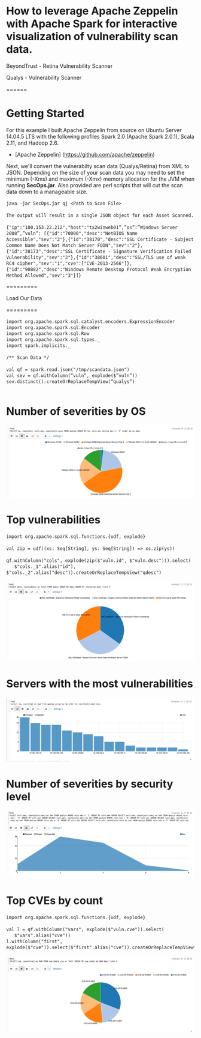 How to leverage Apache Zeppelin with Apache Spark for interactive visualization of vulnerability scan data.
================


BeyondTrust - Retina Vulnerability Scanner

Qualys - Vulnerability Scanner

======

Getting Started
=======

For this example I built Apache Zeppelin from source on Ubuntu Server 14.04.5 LTS with the following profiles Spark 2.0 (Apache Spark 2.0.1), Scala 2.11, and Hadoop 2.6.

* [Apache Zeppelin] (https://github.com/apache/zeppelin)

Next, we'll convert the vulnerabilty scan data (Qualys/Retina) from XML to JSON.  Depending on the size of your scan data you may need to set the minimum (-Xms) and maximum (-Xmx) memory allocation for the JVM when running **SecOps.jar**.  Also provided are perl scripts that will cut the scan data down to a manageable size.

 
```
java -jar SecOps.jar qj <Path to Scan File>

The output will result in a single JSON object for each Asset Scanned.

{"ip":"100.153.22.212","host":"tx2winweb01”,”os”:”Windows Server 2008”,”vuln”: [{"id":"70000","desc":"NetBIOS Name Accessible","sev":"2"},{"id":"38170","desc":"SSL Certificate - Subject Common Name Does Not Match Server FQDN","sev":"2"},{"id":"38173","desc":"SSL Certificate - Signature Verification Failed Vulnerability","sev":"2"},{"id":"38601","desc":"SSL/TLS use of weak RC4 cipher","sev":"1","cve":["CVE-2013-2566"]},{"id":"90882","desc":"Windows Remote Desktop Protocol Weak Encryption Method Allowed","sev":"3"}]}

```

=========

Load Our Data

=========

```
import org.apache.spark.sql.catalyst.encoders.ExpressionEncoder
import org.apache.spark.sql.Encoder
import org.apache.spark.sql.Row
import org.apache.spark.sql.types._
import spark.implicits._

/** Scan Data */

val qf = spark.read.json("/tmp/scandata.json")
val sev = qf.withColumn(“vuln”, explode($”vuln”))
sev.distinct().createOrReplaceTempView(“qualys”)


```

Number of severities by OS
======

![alt text](./images/num_of_sev_os.png)


Top vulnerabilities
======

```
import org.apache.spark.sql.functions.{udf, explode}

val zip = udf((xs: Seq[String], ys: Seq[String]) => xs.zip(ys))

qf.withColumn("cols", explode(zip($"vuln.id", $"vuln.desc"))).select(
   $"cols._1".alias("id"), $"cols._2".alias("desc")).createOrReplaceTempView("qdesc")

```

![alt text](./images/top_three_vuln.png)


Servers with the most vulnerabilities
======

![alt text](./images/hosts_most_sev.png)


Number of severities by security level
======

![alt text](./images/num_of_sev_level.png) 


Top CVEs by count
======

```
import org.apache.spark.sql.functions.{udf, explode}

val l = qf.withColumn("vars", explode($"vuln.cve")).select(
   $"vars".alias("cve"))
l.withColumn("first", explode($"cve")).select($"first".alias("cve")).createOrReplaceTempView("cve")

```

![alt text](./images/top_cve_by_count.png) 
